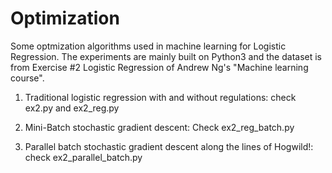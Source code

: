 # Optimization

Some optmization algorithms used in machine learning for Logistic Regression. 
The experiments are mainly built on Python3 and the dataset is from Exercise #2 Logistic Regression of Andrew Ng's "Machine learning course".

1. Traditional logistic regression with and without regulations:
check ex2.py and ex2_reg.py

2. Mini-Batch stochastic gradient descent:
Check ex2_reg_batch.py

3. Parallel batch stochastic gradient descent along the lines of Hogwild!:
check ex2_parallel_batch.py


